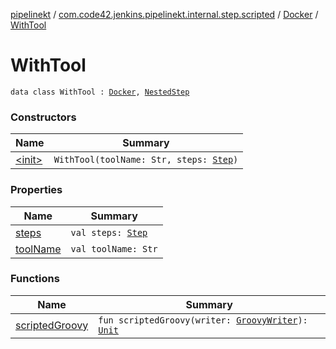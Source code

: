 [pipelinekt](../../../index.md) / [com.code42.jenkins.pipelinekt.internal.step.scripted](../../index.md) / [Docker](../index.md) / [WithTool](./index.md)

# WithTool

`data class WithTool : `[`Docker`](../index.md)`, `[`NestedStep`](../../../com.code42.jenkins.pipelinekt.core.step/-nested-step/index.md)

### Constructors

| Name | Summary |
|---|---|
| [&lt;init&gt;](-init-.md) | `WithTool(toolName: Str, steps: `[`Step`](../../../com.code42.jenkins.pipelinekt.core.step/-step/index.md)`)` |

### Properties

| Name | Summary |
|---|---|
| [steps](steps.md) | `val steps: `[`Step`](../../../com.code42.jenkins.pipelinekt.core.step/-step/index.md) |
| [toolName](tool-name.md) | `val toolName: Str` |

### Functions

| Name | Summary |
|---|---|
| [scriptedGroovy](scripted-groovy.md) | `fun scriptedGroovy(writer: `[`GroovyWriter`](../../../com.code42.jenkins.pipelinekt.core.writer/-groovy-writer/index.md)`): `[`Unit`](https://kotlinlang.org/api/latest/jvm/stdlib/kotlin/-unit/index.html) |

